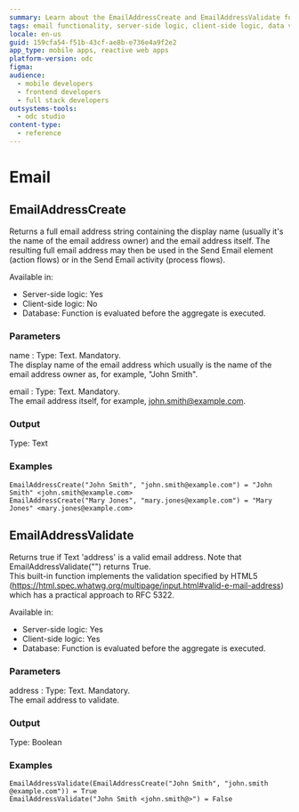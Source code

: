 ```yaml
---
summary: Learn about the EmailAddressCreate and EmailAddressValidate functions in OutSystems Developer Cloud (ODC), which handle email formatting and validation.
tags: email functionality, server-side logic, client-side logic, data validation, html5 standards
locale: en-us
guid: 159cfa54-f51b-43cf-ae8b-e736e4a9f2e2
app_type: mobile apps, reactive web apps
platform-version: odc
figma:
audience:
  - mobile developers
  - frontend developers
  - full stack developers
outsystems-tools:
  - odc studio
content-type:
  - reference
---
```


# Email

## EmailAddressCreate

Returns a full email address string containing the display name (usually it's the name of the email address owner) and the email address itself. The resulting full email address may then be used in the Send Email element (action flows) or in the Send Email activity (process flows).

Available in:  

  * Server-side logic: Yes
  * Client-side logic: No
  * Database: Function is evaluated before the aggregate is executed.

### Parameters

name
:    Type: Text. Mandatory.  
The display name of the email address which usually is the name of the email address owner as, for example, "John Smith".

email
:    Type: Text. Mandatory.  
The email address itself, for example, john.smith@example.com.

### Output

Type: Text  

### Examples

```
EmailAddressCreate("John Smith", "john.smith​@​example.com") = "John Smith" <john.smith​@example.com>
EmailAddressCreate("Mary Jones", "mary.jones​@example.com") = "Mary Jones" <mary.jones​@example.com>
```

## EmailAddressValidate

Returns true if Text 'address' is a valid email address. Note that EmailAddressValidate("") returns True.  
This built-in function implements the validation specified by HTML5 (https://html.spec.whatwg.org/multipage/input.html#valid-e-mail-address) which has a practical approach to RFC 5322.  

Available in:  

  * Server-side logic: Yes
  * Client-side logic: Yes
  * Database: Function is evaluated before the aggregate is executed.

### Parameters

address
:    Type: Text. Mandatory.  
The email address to validate.

### Output

Type: Boolean  

### Examples

```
EmailAddressValidate(EmailAddressCreate("John Smith", "john.smith​@example.com")) = True
EmailAddressValidate("John Smith <john.smith​@​>") = False
```
